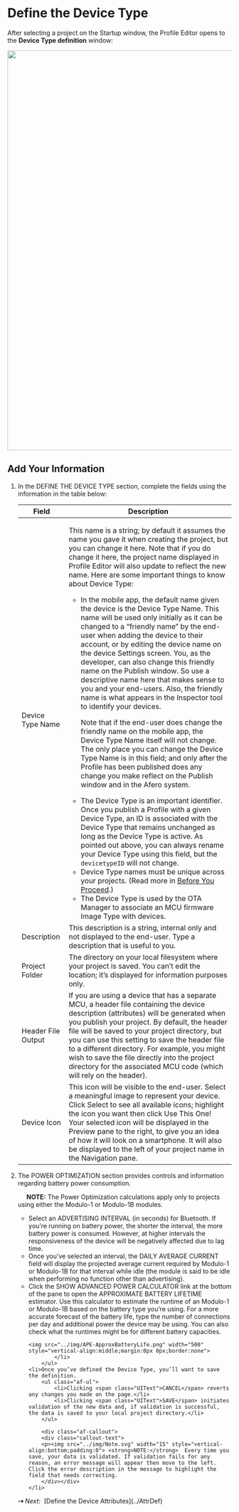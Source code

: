 # Define the Device Type

After selecting a project on the Startup window, the Profile Editor opens to the **Device Type definition** window:

<img src="../img/APE-DefineDvcType.png" width="900" style="vertical-align:middle;margin:0px 0px;border:none">

## Add Your Information

<ol class="af-ol">
	<li>In the <span class="UIText">DEFINE THE DEVICE TYPE</span> section, complete the fields using the information in the table below:

<div class="af-table-borders">
	<table class="af-table-borders">
		<thead>
			<tr>
				<th>Field</th>
				<th>Description</th>
			</tr>
		</thead>
		<tbody>
			<tr>
				<td>Device Type Name</td>
				<td><p>This name is a string; by default it assumes the name you gave it when creating the project, but you can change it here. Note that if you do change it here, the project name displayed in Profile Editor will also update to reflect the new name. Here are some important things to know about Device Type:</p>
					<ul class="af-ul">
						<li><p>In the mobile app, the default name given the device is the Device Type Name. This name will be used only initially as it can be changed to a “friendly name” by the end-user when adding the device to their account, or by editing the device name on the device Settings screen. You, as the developer, can also change this friendly name on the Publish window. So use a descriptive name here that makes sense to you and your end-users. Also, the friendly name is what appears in the Inspector tool to identify your devices.</p>
							<p>Note that if the end-user does change the friendly name on the mobile app, the Device Type Name itself will not change. The only place you can change the Device Type Name is in this field; and only after the Profile has been published does any change you make reflect on the Publish window and in the Afero system.</p></li>
						<li>The Device Type is an important identifier. Once you publish a Profile with a given Device Type, an ID is associated with the Device Type that remains unchanged as long as the Device Type is active. As pointed out above, you can always rename your Device Type using this field, but the <code>devicetypeID</code> will not change.</li>
						<li>Device Type names must be unique across your projects. (Read more in  <a id="1549412226.68" href="/SelectProject#DOC-158">Before You Proceed</a>.)</li>
						<li>The Device Type is used by the OTA Manager to associate an MCU firmware Image Type with devices.</li>
					</ul>
				</td>
			</tr>
			<tr>
				<td>Description</td>
				<td>This description is a string, internal only and not displayed to the end-user. Type a description that is useful to you.</td>
			</tr>
			<tr>
				<td>Project Folder</td>
				<td>The directory on your local filesystem where your project is saved. You can’t edit the location; it’s displayed for information purposes only.</td>
			</tr>
			<tr>
				<td>Header File Output</td>
				<td>If you are using a device that has a separate MCU, a header file containing the device description (attributes) will be generated when you publish your project. By default, the header file will be saved to your project directory, but you can use this setting to save the header file to a different directory. For example, you might wish to save the file directly into the project directory for the associated MCU code (which will rely on the header). </td>
			</tr>
			<tr>
				<td>Device Icon</td>
				<td>This icon will be visible to the end-user. Select a meaningful image to represent your device. Click <span class="UIText">Select</span> to see all available icons; highlight the icon you want then click <span class="UIText">Use This One!</span> Your selected icon will be displayed in the Preview pane to the right, to give you an idea of how it will look on a smartphone. It will also be displayed to the left of your project name in the Navigation pane.</td>
			</tr>
		</tbody>
	</table>
</div>
	</li>
	<li>The <span class="UIText">POWER OPTIMIZATION</span> section provides controls and information regarding battery power consumption.
		<div class="af-callout">
		<div class="callout-text">
		<p><img src="../img/Note.svg" width="15" style="vertical-align:bottom;padding:0"> <strong>NOTE:</strong> The Power Optimization calculations apply only to projects using either the Modulo-1 or Modulo-1B modules.
		</div></div>
		<ul class="af-ul">
			<li>Select an <span class="UIText">ADVERTISING INTERVAL</span> (in seconds) for Bluetooth. If you’re running on battery power, the shorter the interval, the more battery power is consumed. However, at higher intervals the responsiveness of the device will be negatively affected due to lag time.</li>
			<li>Once you’ve selected an interval, the <span class="UIText">DAILY AVERAGE CURRENT</span> field will display the projected average current required by Modulo-1 or Modulo-1B for that interval while idle (the module is said to be idle when performing no function other than advertising).</li>
			<li>Click the <span class="UIText">SHOW ADVANCED POWER CALCULATOR</span> link at the bottom of the pane to open the <span class="UIText">APPROXIMATE BATTERY LIFETIME</span> estimator. Use this calculator to estimate the runtime of an Modulo-1 or Modulo-1B based on the battery type you’re using. For a more accurate forecast of the battery life, type the number of connections per day and additional power the device may be using. You can also check what the runtimes might be for different battery capacities.
 
    <img src="../img/APE-ApproxBatteryLife.png" width="500" style="vertical-align:middle;margin:0px 0px;border:none">
			</li>
		</ul>
	<li>Once you’ve defined the Device Type, you’ll want to save the definition.
		<ul class="af-ul">
			<li>Clicking <span class="UIText">CANCEL</span> reverts any changes you made on the page.</li>
			<li>Clicking <span class="UIText">SAVE</span> initiates validation of the new data and, if validation is successful, the data is saved to your local project directory.</li>
		</ul>

		<div class="af-callout">
		<div class="callout-text">
		<p><img src="../img/Note.svg" width="15" style="vertical-align:bottom;padding:0"> <strong>NOTE:</strong>  Every time you save, your data is validated. If validation fails for any reason, an error message will appear then move to the left. Click the error description in the message to highlight the field that needs correcting.
		</div></div>
	</li>
</ul>
<strong>&#8674;</strong> <em>Next:</em>&nbsp;&nbsp;[Define the Device Attributes](../AttrDef)